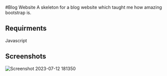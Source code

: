 #Blog Website
A skeleton for a blog website which taught me how amazing bootstrap is.

## Requirments

Javascript

## Screenshots

![Screenshot 2023-07-12 181350](https://github.com/Muguai/Assignment1BankWorkLaptop/assets/37656342/33aaf457-8916-4fb0-8c20-341e77753d46)
